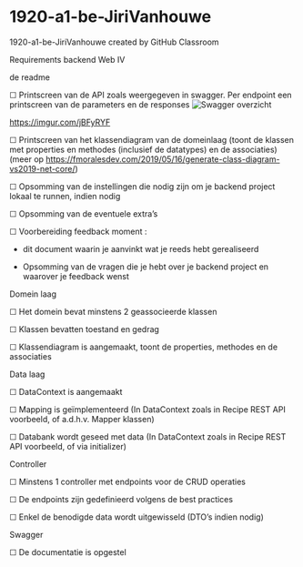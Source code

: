 # 1920-a1-be-JiriVanhouwe
1920-a1-be-JiriVanhouwe created by GitHub Classroom

Requirements backend Web IV

de readme

☐ Printscreen van de API zoals weergegeven in swagger. Per endpoint een printscreen van de parameters en de responses
![Swagger overzicht](https://imgur.com/jBFyRYF)


https://imgur.com/jBFyRYF

☐ Printscreen van het klassendiagram van de domeinlaag (toont de klassen met properties en methodes (inclusief de datatypes) en de associaties)(meer op https://fmoralesdev.com/2019/05/16/generate-class-diagram-vs2019-net-core/)

☐ Opsomming van de instellingen die nodig zijn om je backend project lokaal te runnen, indien nodig

☐ Opsomming van de eventuele extra’s

☐ Voorbereiding feedback moment :

- dit document waarin je aanvinkt wat je reeds hebt gerealiseerd

- Opsomming van de vragen die je hebt over je backend project en waarover je feedback wenst

Domein laag

☐ Het domein bevat minstens 2 geassocieerde klassen

☐ Klassen bevatten toestand en gedrag

☐ Klassendiagram is aangemaakt, toont de properties, methodes en de associaties

Data laag

☐ DataContext is aangemaakt

☐ Mapping is geïmplementeerd (In DataContext zoals in Recipe REST API voorbeeld, of a.d.h.v. Mapper klassen)

☐ Databank wordt geseed met data (In DataContext zoals in Recipe REST API voorbeeld, of via initializer)

Controller

☐ Minstens 1 controller met endpoints voor de CRUD operaties

☐ De endpoints zijn gedefinieerd volgens de best practices

☐ Enkel de benodigde data wordt uitgewisseld (DTO’s indien nodig)

Swagger

☐ De documentatie is opgestel
